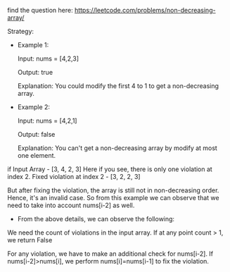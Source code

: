 find the question here:
https://leetcode.com/problems/non-decreasing-array/

Strategy:

- Example 1:

  Input: nums = [4,2,3]
  
  Output: true
  
  Explanation: You could modify the first 4 to 1 to get a non-decreasing array.

- Example 2:

  Input: nums = [4,2,1]
  
  Output: false
  
  Explanation: You can't get a non-decreasing array by modify at most one element.

if Input Array - [3, 4, 2, 3]
Here if you see, there is only one violation at index 2.
Fixed violation at index 2 - [3, 2, 2, 3]

But after fixing the violation, the array is still not in non-decreasing order. Hence, it's an invalid case. So from this example we can observe that we need to take into account nums[i-2] as well.

- From the above details, we can observe the following:

We need the count of violations in the input array. If at any point count > 1, we return False

For any violation, we have to make an additional check for nums[i-2]. If nums[i-2]>nums[i], we perform nums[i]=nums[i-1] to fix the violation.
